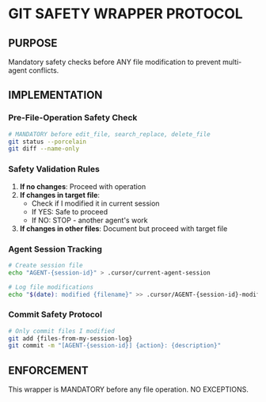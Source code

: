 <!-- FILE_MAP_BEGIN 
<!--
{"file_metadata":{"title":"GIT SAFETY WRAPPER PROTOCOL","description":"Documentation detailing mandatory safety checks and protocols for safe file modifications in a multi-agent environment using git.","last_updated":"2025-07-31","type":"documentation"},"ai_instructions":"Analyze the document focusing on the git safety wrapper protocol for multi-agent file modification safety. Identify and map sections based on the protocol's purpose, implementation steps, safety validation rules, session tracking, commit procedures, and enforcement. Highlight key code blocks that illustrate commands and scripts used, and ensure line numbers correspond precisely to the documented content for accurate navigation.","sections":[{"name":"Document Title","description":"Main title of the document introducing the git safety wrapper protocol.","line_start":7,"line_end":7},{"name":"Purpose","description":"Explains the mandatory safety checks before any file modification to prevent conflicts in multi-agent environments.","line_start":9,"line_end":10},{"name":"Implementation Overview","description":"Introduces the implementation details of the git safety wrapper protocol.","line_start":12,"line_end":12},{"name":"Pre-File-Operation Safety Check","description":"Describes the initial safety check commands to be run before file operations, including git status and diff commands.","line_start":14,"line_end":18},{"name":"Safety Validation Rules","description":"Lists the rules for validating safety before proceeding with file operations based on detected changes and session modifications.","line_start":20,"line_end":28},{"name":"Agent Session Tracking","description":"Details commands for creating session files and logging file modifications to track agent activity.","line_start":29,"line_end":33},{"name":"Commit Safety Protocol","description":"Specifies the commands to commit only files modified by the current agent session, ensuring safe commits.","line_start":34,"line_end":39},{"name":"Enforcement","description":"States the mandatory nature of the wrapper before any file operation with no exceptions allowed.","line_start":40,"line_end":42}],"key_elements":[{"name":"Pre-File-Operation Safety Check Code Block","description":"Shell commands to check git status and list changed files before file operations.","line":15},{"name":"Safety Validation Rules List","description":"Enumerated rules describing conditions under which file operations can proceed safely.","line":21},{"name":"Agent Session Creation Code Block","description":"Shell command to create a session file identifying the current agent session.","line":30},{"name":"File Modification Logging Code Block","description":"Shell command to log file modifications with timestamps for the current agent session.","line":32},{"name":"Commit Safety Protocol Code Block","description":"Shell commands to add and commit only files modified by the current agent session with a standardized commit message.","line":35},{"name":"Enforcement Statement","description":"Clear directive emphasizing the mandatory application of the safety wrapper before any file operation.","line":41}]}
-->
<!-- FILE_MAP_END -->

# GIT SAFETY WRAPPER PROTOCOL

## PURPOSE
Mandatory safety checks before ANY file modification to prevent multi-agent conflicts.

## IMPLEMENTATION

### Pre-File-Operation Safety Check
```bash
# MANDATORY before edit_file, search_replace, delete_file
git status --porcelain
git diff --name-only
```

### Safety Validation Rules
1. **If no changes**: Proceed with operation
2. **If changes in target file**:
   - Check if I modified it in current session
   - If YES: Safe to proceed
   - If NO: STOP - another agent's work
3. **If changes in other files**: Document but proceed with target file

### Agent Session Tracking
```bash
# Create session file
echo "AGENT-{session-id}" > .cursor/current-agent-session

# Log file modifications
echo "$(date): modified {filename}" >> .cursor/AGENT-{session-id}-modifications.log
```

### Commit Safety Protocol
```bash
# Only commit files I modified
git add {files-from-my-session-log}
git commit -m "[AGENT-{session-id}] {action}: {description}"
```

## ENFORCEMENT
This wrapper is MANDATORY before any file operation. NO EXCEPTIONS.
